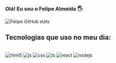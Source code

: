 ### Olá! Eu sou o Felipe Almeida 🖐️

![Felipe GitHub stats](https://github-readme-stats.vercel.app/api?username=almeidadev1&show_icons=true&theme=radical)

## Tecnologias que uso no meu dia:

<div style="display: inline_block"><br/>
<img align="center" alt="html5" src="https://img.shields.io/badge/HTML-E34F26?style=for-the-badge&logo=html5&logoColor=white"  />
<img align="center" alt="js" src="https://img.shields.io/badge/JavaScript-F7DF1E?style=for-the-badge&logo=javascript&logoColor=black"  />
<img align="center" alt="css" src="https://img.shields.io/badge/CSS-157286?&style=for-the-badge&logo=css3&logoColor=white"/>
<img align="center" alt="ts" src="https://img.shields.io/badge/TypeScript-E34F89?style=for-the-badge&logo=typescript&logoColor=white&"  />
<img align="center" alt="react" src="https://img.shields.io/badge/React-502329?style=for-the-badge&logo=react&logoColor=white&"  />
<img align="center" alt="nodejs" src="https://img.shields.io/badge/Node.js-43853D?style=for-the-badge&logo=node.js&logoColor=white&"  />
</div>
